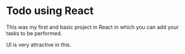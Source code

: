 # Todo using React

This was my first and basic project in React in which you can add your tasks to be performed.

UI is very attractive in this.























































